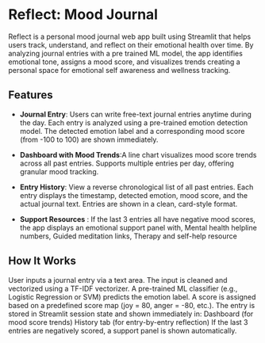 # Reflect: Mood Journal
Reflect is a personal mood journal web app built using Streamlit that helps users track, understand, and reflect on their emotional health over time. 
By analyzing journal entries with a pre trained ML model, the app identifies emotional tone, assigns a mood score, and visualizes trends creating a personal space for emotional self awareness and wellness tracking.

## Features
- **Journal Entry**: Users can write free-text journal entries anytime during the day.
Each entry is analyzed using a pre-trained emotion detection model.
The detected emotion label and a corresponding mood score (from -100 to 100) are shown immediately.



- **Dashboard with Mood Trends**:A line chart visualizes mood score trends across all past entries.
Supports multiple entries per day, offering granular mood tracking.



- **Entry History**: View a reverse chronological list of all past entries.
Each entry displays the timestamp, detected emotion, mood score, and the actual journal text.
Entries are shown in a clean, card-style format.



- **Support Resources** : If the last 3 entries all have negative mood scores, the app displays an emotional support panel with, Mental health helpline numbers,
Guided meditation links, Therapy and self-help resource

##  How It Works

User inputs a journal entry via a text area.
The input is cleaned and vectorized using a TF-IDF vectorizer.
A pre-trained ML classifier (e.g., Logistic Regression or SVM) predicts the emotion label.
A score is assigned based on a predefined score map (joy = 80, anger = -80, etc.).
The entry is stored in Streamlit session state and shown immediately in:
Dashboard (for mood score trends)
History tab (for entry-by-entry reflection)
If the last 3 entries are negatively scored, a support panel is shown automatically.



